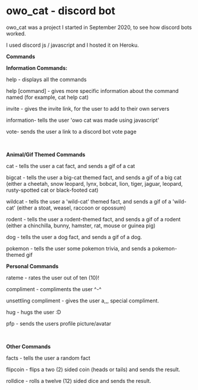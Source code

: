 # owo_cat - discord bot

owo_cat was a project I started in September 2020, to see how discord bots worked.

I used discord js / javascript and I hosted it on Heroku. 
​



**Commands**



**Information Commands:**

help - displays all the commands

help [command] - gives more specific information about the command named (for example,  cat help cat)

invite - gives the invite link, for the user to add to their own servers

information- tells the user 'owo cat was made using javascript' 

vote- sends the user a link to a discord bot vote page

​

**Animal/Gif Themed Commands**

cat - tells the user a cat fact, and sends a gif of a cat 

bigcat - tells the user a big-cat themed fact, and sends a gif of a big cat (either a cheetah, snow leopard, lynx, bobcat, lion, tiger, jaguar, leopard, rusty-spotted cat or black-footed cat)

wildcat - tells the user a 'wild-cat' themed fact, and sends a gif of a 'wild-cat' (either a stoat, weasel, raccoon or opossum)

rodent - tells the user a rodent-themed fact, and sends a gif of a rodent (either a chinchilla, bunny, hamster, rat, mouse or guinea pig)

dog - tells the user a dog fact, and sends a gif of a dog.

pokemon - tells the user some pokemon trivia, and sends a pokemon-themed gif 

 

**Personal Commands**

rateme - rates the user out of ten (10)!

compliment - compliments the user ^-^

unsettling compliment - gives the user a,,, special compliment.

hug - hugs the user :D

pfp - sends the users profile picture/avatar

​

**Other Commands**

facts - tells the user a random fact

flipcoin - flips a two (2) sided coin (heads or tails) and sends the result.

rolldice - rolls a twelve (12) sided dice and sends the result.
